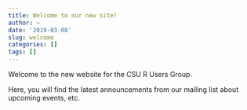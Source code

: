 ```yaml
---
title: Welcome to our new site!
author: ~
date: '2019-03-08'
slug: welcome
categories: []
tags: []
---
```


Welcome to the new website for the CSU R Users Group.

Here, you will find the latest announcements from our mailing list about upcoming events, etc.



